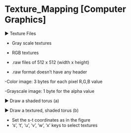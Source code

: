 # Texture_Mapping [Computer Graphics]

▶ Texture Files

* Gray scale textures

* RGB textures

* .raw files of 512 x 512 (width x height)

* .raw format doesn’t have any header

-Color image: 3 bytes for each pixel R,G,B value

-Grayscale image: 1 byte for the alpha value

▶ Draw a shaded torus (a)

▶ Draw a textured, shaded torus (b)

- Set the s-t coordinates as in the figure
- ‘s’, ‘t’, ‘u’, ‘v’, ‘w’, ‘x’ keys to select textures
